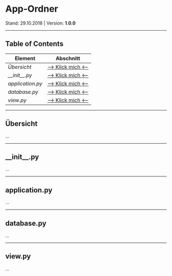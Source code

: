 # App-Ordner
Stand: 29.10.2018 | Version: **1.0.0**

---

## Table of Contents
Element | Abschnitt
--------|----------
*Übersicht* | [--> Klick mich <--](#overview)
*\_\_init\_\_.py* | [--> Klick mich <--](#init)
*application.py* | [--> Klick mich <--](#application)
*database.py* | [--> Klick mich <--](#database)
*view.py* | [--> Klick mich <--](#view)

---

<a name="overview"></a>
## Übersicht
...

---

<a name="init"></a>
## \_\_init\_\_.py
...

---

<a name="application"></a>
## application.py
...

---

<a name="database"></a>
## database.py
...

---

<a name="view"></a>
## view.py
...
